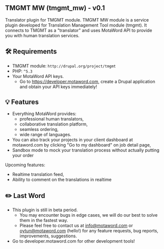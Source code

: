 ## TMGMT MW (tmgmt_mw) - v0.1

Translator plugin for TMGMT module.
TMGMT MW module is a service plugin developed for Translation Management Tool module (tmgmt).
It connects to TMGMT as a "translator" and uses MotaWord API to provide you with human translation services.

## 🛠 Requirements

* TMGMT module: `http://drupal.org/project/tmgmt`
* PHP: `^5.3`
* Your MotaWord API keys.
    * Go to https://developer.motaword.com, create a Drupal application and obtain your API keys immediately!

## 💡 Features

* Everything MotaWord provides:
    * professional human translators,
    * collaborative translation platform,
    * seamless ordering,
    * wide range of languages.
* You can also track your projects in your client dashboard at motaword.com
  by clicking "Go to my dashboard" on job detail page,
* Sandbox mode to mock your translation process without actually putting your order

Upcoming features:
* Realtime translation feed,
* Ability to comment on the translations in realtime

## ✏️ Last Word

* This plugin is still in beta period.
    * You may encounter bugs in edge cases, we will do our best to solve them in the fastest way.
    * Please feel free to contact us at info@motaword.com or oytun@motaword.com (hello!) for any feature requests,
      bug reports, improvements, suggestions.
* Go to developer.motaword.com for other development tools!